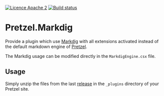 [![Licence Apache 2](https://img.shields.io/badge/licence-Apache%202-blue.svg)](https://github.com/laedit/pretzel.markdig/blob/master/LICENSE) [![Build status](https://ci.appveyor.com/api/projects/status/wwedu84l2jmc2mai?svg=true)](https://ci.appveyor.com/project/laedit/pretzel-markdig) 

# Pretzel.Markdig

Provide a plugin which use [Markdig](https://github.com/lunet-io/markdig) with all extensions activated instead of the default markdown engine of [Pretzel](http://github.com/code52/pretzel).

The Markdig usage can be modified directly in the `MarkdigEngine.csx` file.

## Usage
Simply unzip the files from the last [release](https://github.com/laedit/Pretzel.Markdig/releases) in the `_plugins` directory of your Pretzel site.
